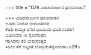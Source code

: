 +++
title = "029 ಮಿಡಿದನುರ್ಜುನ ಧನುವನಾತನ"

+++
ಮಿಡಿದನುರ್ಜುನ ಧನುವನಾತನ  
ಜಡಿದು ನಿಂದನು ಭೀಮನಸುರನ  
ಕೆಡಹಿ ಕಾಮ್ಯಕ ವನದ ಭೂಮಿಯ ಭೂತ ಸಂತತಿಗೆ   
ಬಡಿಸುವೆನು ನೀ ಸೈರಿಸೆನುತವ  
ಗಡಿಸಿದನು ಕಲಿ ಭೀಮನಂತ್ಯದ  
ಸಿಡಿಲು ಸೆರೆ ಬಿಟ್ಟಂತೆ ಬೊಬ್ಬಿಡುತೆದ್ದನಮರಾರಿ      ॥29॥
